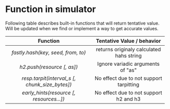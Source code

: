 # Function in simulator

Following table describes built-in functions that will return tentative value.
Will be updated when we find or implement a way to get accurate values.

| Function                                       | Tentative Value / behavior               |
|:----------------------------------------------:|:----------------------------------------:|
| *fastly.hash(key, seed, from, to)*             | returns originaly calculated hahs string |
| *h2.push(resource [, as])*                     | Ignore variadic arguments of "as"        |
| *resp.tarpit(interval_s [, chunk_size_bytes])* | No effect due to not support tarpitting  |
| *early_hints(resource [, resources...])*       | No effect due to not support h2 and h3   |
